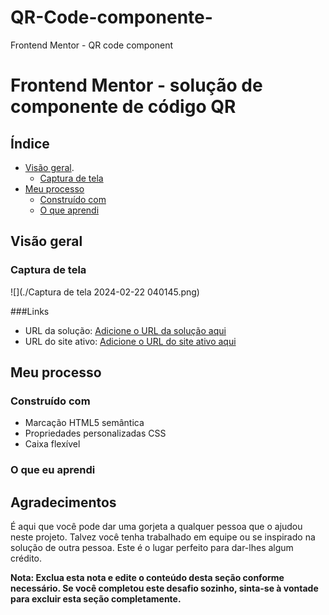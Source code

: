 # QR-Code-componente-
Frontend Mentor - QR code component
# Frontend Mentor - solução de componente de código QR

## Índice

- [Visão geral](#visão-geral).
   - [Captura de tela](#captura-de-tela)
- [Meu processo](#meu-processo)
   - [Construído com](#construído-com)
   - [O que aprendi](#o-que-eu-aprendi)

## Visão geral


### Captura de tela

![](./Captura de tela 2024-02-22 040145.png)


###Links

- URL da solução: [Adicione o URL da solução aqui](https://your-solution-url.com)
- URL do site ativo: [Adicione o URL do site ativo aqui](https://your-live-site-url.com)

## Meu processo

### Construído com

- Marcação HTML5 semântica
- Propriedades personalizadas CSS
- Caixa flexível

### O que eu aprendi





## Agradecimentos

É aqui que você pode dar uma gorjeta a qualquer pessoa que o ajudou neste projeto. Talvez você tenha trabalhado em equipe ou se inspirado na solução de outra pessoa. Este é o lugar perfeito para dar-lhes algum crédito.

**Nota: Exclua esta nota e edite o conteúdo desta seção conforme necessário. Se você completou este desafio sozinho, sinta-se à vontade para excluir esta seção completamente.**
